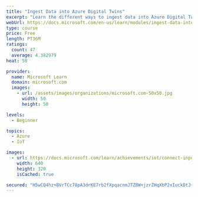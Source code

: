 ```yaml
---
title: "Ingest Data into Azure Digital Twins"
excerpt: "Learn the different ways to ingest data into Azure Digital Twins."
webUrl: https://docs.microsoft.com/en-us/learn/modules/ingest-data-into-azure-digital-twins/
type: course
price: Free
length: PT36M
ratings:
  count: 47
  average: 4.382979
heat: 50

provider:
  name: Microsoft Learn
  domain: microsoft.com
  images:
    - url: /assets/images/organizations/microsoft.com-50x50.jpg
      width: 50
      height: 50

levels:
  - Beginner

topics:
  - Azure
  - IoT

images:
  - url: https://docs.microsoft.com/learn/achievements/iot/connect-input-to-azure-digital-twins-social.png
    width: 640
    height: 320
    isCached: true

secured: "H5wCQ4hz+BVrTCc78pA3drKE7rb2fXpqacnmJTZBW+jzrZHqXbP2xIuckDtJ+7gOZjNW2LvEaNp3vJkwJ9mXDx9cy8ggzuS5B4sg60nE5YgBeEb9lJ/7032Fb9uoIXJLGQn700RS0xwMhFbuSbz+vdKBg55ClNEZZcL0Aapv2b5qEoFCa3ugmv5A0XA56+bEAv+4VJa2/W5v9RgueE4hRSDLOT2SGZ1eUKt2ZsZ4BlZK4TYNTSsd9KEMONcUccSrTIhHQdXhoxWRnoQME69xQJMTPnXvxFz3++I3si0Hcuh1BjSdIKiT4r2oCFOd53ZJEtaOAv9V9K+NOKVmYp8+tTqJKzbHErmZAX9dTtM59PLzxiURmPdoX0SQxFDFJbXeCkl+Ws0c8Lml0SgUV9XzWWyo+ykTJBuMlWteufIxsAI=;pGmMzagdnlvDiosOQJUyOw=="
---
```


